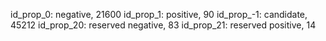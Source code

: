 id_prop_0: negative, 21600
id_prop_1: positive, 90
id_prop_-1: candidate, 45212
id_prop_20: reserved negative, 83
id_prop_21: reserved positive, 14
